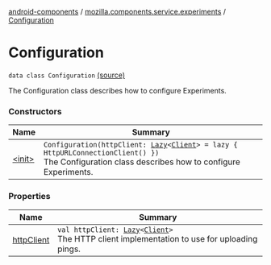 [android-components](../../index.md) / [mozilla.components.service.experiments](../index.md) / [Configuration](./index.md)

# Configuration

`data class Configuration` [(source)](https://github.com/mozilla-mobile/android-components/blob/master/components/service/experiments/src/main/java/mozilla/components/service/experiments/Configuration.kt#L15)

The Configuration class describes how to configure Experiments.

### Constructors

| Name | Summary |
|---|---|
| [&lt;init&gt;](-init-.md) | `Configuration(httpClient: `[`Lazy`](https://kotlinlang.org/api/latest/jvm/stdlib/kotlin/-lazy/index.html)`<`[`Client`](../../mozilla.components.concept.fetch/-client/index.md)`> = lazy { HttpURLConnectionClient() })`<br>The Configuration class describes how to configure Experiments. |

### Properties

| Name | Summary |
|---|---|
| [httpClient](http-client.md) | `val httpClient: `[`Lazy`](https://kotlinlang.org/api/latest/jvm/stdlib/kotlin/-lazy/index.html)`<`[`Client`](../../mozilla.components.concept.fetch/-client/index.md)`>`<br>The HTTP client implementation to use for uploading pings. |

